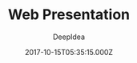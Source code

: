 ---
title: Web Presentation
github: https://github.com/deepidea/web-presentation
demo: https://deepidea.github.io/web-presentation/
author: DeepIdea
ssg:
  - Jekyll
cms:
  - Markdown
date: 2017-10-15T05:35:15.000Z
description: Jekyll theme template to create web presentation
draft: true
publish_date: '2017-10-15T05:35:15Z'
update_date: '2020-06-16T07:39:01Z'
github_star: 159
github_fork: 109
---